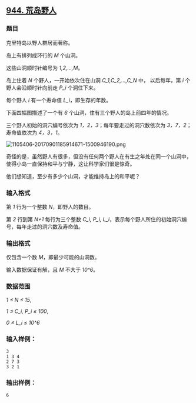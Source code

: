 ## [944. 荒岛野人](https://www.acwing.com/problem/content/946/)

### 题目

克里特岛以野人群居而著称。

岛上有排列成环行的 *M* 个山洞。

这些山洞顺时针编号为 *1,2,…,M*。

岛上住着 *N* 个野人，一开始依次住在山洞 *C_1,C_2,…,C_N* 中， 以后每年，第 *i* 个野人会沿顺时针向前走 *P_i* 个洞住下来。

每个野人 *i* 有一个寿命值 *L_i*，即生存的年数。

下面四幅图描述了一个有 *6* 个山洞，住有三个野人的岛上前四年的情况。

三个野人初始的洞穴编号依次为 *1，2，3*；每年要走过的洞穴数依次为 *3，7，2*；寿命值依次为 *4，3，1*。

 ![1105406-20170901185914671-1500946190.png](https://cdn.acwing.com/media/article/image/2019/09/02/19_2fd13b08cd-1105406-20170901185914671-1500946190.png)

奇怪的是，虽然野人有很多，但没有任何两个野人在有生之年处在同一个山洞中，使得小岛一直保持和平与宁静，这让科学家们很是惊奇。

他们想知道，至少有多少个山洞，才能维持岛上的和平呢？

### 输入格式

第 *1* 行为一个整数 *N*，即野人的数目。

第 *2* 行到第 *N+1* 每行为三个整数 *C_i, P_i, L_i*，表示每个野人所住的初始洞穴编号，每年走过的洞穴数及寿命值。

### 输出格式

仅包含一个数 *M*，即最少可能的山洞数。

输入数据保证有解，且 *M* 不大于 *10^6*。

### 数据范围

*1 ≤ N ≤ 15*,

*1 ≤ C_i, P_i ≤ 100*,

*0 ≤ L_i ≤ 10^6*

### 输入样例：

```
3
1 3 4
2 7 3
3 2 1
```

### 输出样例：

```
6
```
